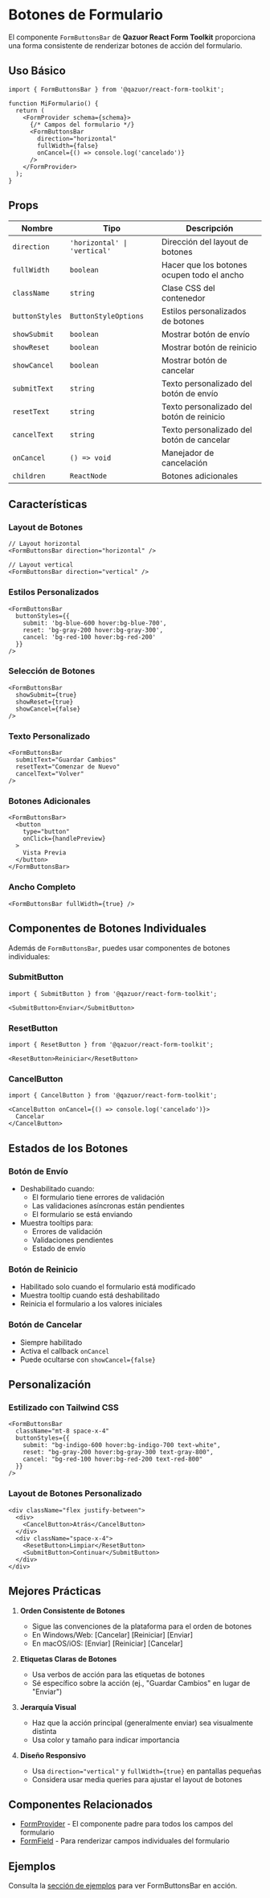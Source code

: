 # Botones de Formulario

El componente `FormButtonsBar` de **Qazuor React Form Toolkit** proporciona una forma consistente de renderizar botones de acción del formulario.

## Uso Básico

```tsx
import { FormButtonsBar } from '@qazuor/react-form-toolkit';

function MiFormulario() {
  return (
    <FormProvider schema={schema}>
      {/* Campos del formulario */}
      <FormButtonsBar
        direction="horizontal"
        fullWidth={false}
        onCancel={() => console.log('cancelado')}
      />
    </FormProvider>
  );
}
```

## Props

| Nombre | Tipo | Descripción |
|--------|------|-------------|
| `direction` | `'horizontal' \| 'vertical'` | Dirección del layout de botones |
| `fullWidth` | `boolean` | Hacer que los botones ocupen todo el ancho |
| `className` | `string` | Clase CSS del contenedor |
| `buttonStyles` | `ButtonStyleOptions` | Estilos personalizados de botones |
| `showSubmit` | `boolean` | Mostrar botón de envío |
| `showReset` | `boolean` | Mostrar botón de reinicio |
| `showCancel` | `boolean` | Mostrar botón de cancelar |
| `submitText` | `string` | Texto personalizado del botón de envío |
| `resetText` | `string` | Texto personalizado del botón de reinicio |
| `cancelText` | `string` | Texto personalizado del botón de cancelar |
| `onCancel` | `() => void` | Manejador de cancelación |
| `children` | `ReactNode` | Botones adicionales |

## Características

### Layout de Botones

```tsx
// Layout horizontal
<FormButtonsBar direction="horizontal" />

// Layout vertical
<FormButtonsBar direction="vertical" />
```

### Estilos Personalizados

```tsx
<FormButtonsBar
  buttonStyles={{
    submit: 'bg-blue-600 hover:bg-blue-700',
    reset: 'bg-gray-200 hover:bg-gray-300',
    cancel: 'bg-red-100 hover:bg-red-200'
  }}
/>
```

### Selección de Botones

```tsx
<FormButtonsBar
  showSubmit={true}
  showReset={true}
  showCancel={false}
/>
```

### Texto Personalizado

```tsx
<FormButtonsBar
  submitText="Guardar Cambios"
  resetText="Comenzar de Nuevo"
  cancelText="Volver"
/>
```

### Botones Adicionales

```tsx
<FormButtonsBar>
  <button
    type="button"
    onClick={handlePreview}
  >
    Vista Previa
  </button>
</FormButtonsBar>
```

### Ancho Completo

```tsx
<FormButtonsBar fullWidth={true} />
```

## Componentes de Botones Individuales

Además de `FormButtonsBar`, puedes usar componentes de botones individuales:

### SubmitButton

```tsx
import { SubmitButton } from '@qazuor/react-form-toolkit';

<SubmitButton>Enviar</SubmitButton>
```

### ResetButton

```tsx
import { ResetButton } from '@qazuor/react-form-toolkit';

<ResetButton>Reiniciar</ResetButton>
```

### CancelButton

```tsx
import { CancelButton } from '@qazuor/react-form-toolkit';

<CancelButton onCancel={() => console.log('cancelado')}>
  Cancelar
</CancelButton>
```

## Estados de los Botones

### Botón de Envío

- Deshabilitado cuando:
  - El formulario tiene errores de validación
  - Las validaciones asíncronas están pendientes
  - El formulario se está enviando
- Muestra tooltips para:
  - Errores de validación
  - Validaciones pendientes
  - Estado de envío

### Botón de Reinicio

- Habilitado solo cuando el formulario está modificado
- Muestra tooltip cuando está deshabilitado
- Reinicia el formulario a los valores iniciales

### Botón de Cancelar

- Siempre habilitado
- Activa el callback `onCancel`
- Puede ocultarse con `showCancel={false}`

## Personalización

### Estilizado con Tailwind CSS

```tsx
<FormButtonsBar
  className="mt-8 space-x-4"
  buttonStyles={{
    submit: "bg-indigo-600 hover:bg-indigo-700 text-white",
    reset: "bg-gray-200 hover:bg-gray-300 text-gray-800",
    cancel: "bg-red-100 hover:bg-red-200 text-red-800"
  }}
/>
```

### Layout de Botones Personalizado

```tsx
<div className="flex justify-between">
  <div>
    <CancelButton>Atrás</CancelButton>
  </div>
  <div className="space-x-4">
    <ResetButton>Limpiar</ResetButton>
    <SubmitButton>Continuar</SubmitButton>
  </div>
</div>
```

## Mejores Prácticas

1. **Orden Consistente de Botones**
   - Sigue las convenciones de la plataforma para el orden de botones
   - En Windows/Web: [Cancelar] [Reiniciar] [Enviar]
   - En macOS/iOS: [Enviar] [Reiniciar] [Cancelar]

2. **Etiquetas Claras de Botones**
   - Usa verbos de acción para las etiquetas de botones
   - Sé específico sobre la acción (ej., "Guardar Cambios" en lugar de "Enviar")

3. **Jerarquía Visual**
   - Haz que la acción principal (generalmente enviar) sea visualmente distinta
   - Usa color y tamaño para indicar importancia

4. **Diseño Responsivo**
   - Usa `direction="vertical"` y `fullWidth={true}` en pantallas pequeñas
   - Considera usar media queries para ajustar el layout de botones

## Componentes Relacionados

- [FormProvider](/docs/form-provider) - El componente padre para todos los campos del formulario
- [FormField](/docs/form-field) - Para renderizar campos individuales del formulario

## Ejemplos

Consulta la [sección de ejemplos](/examples/basic) para ver FormButtonsBar en acción.
